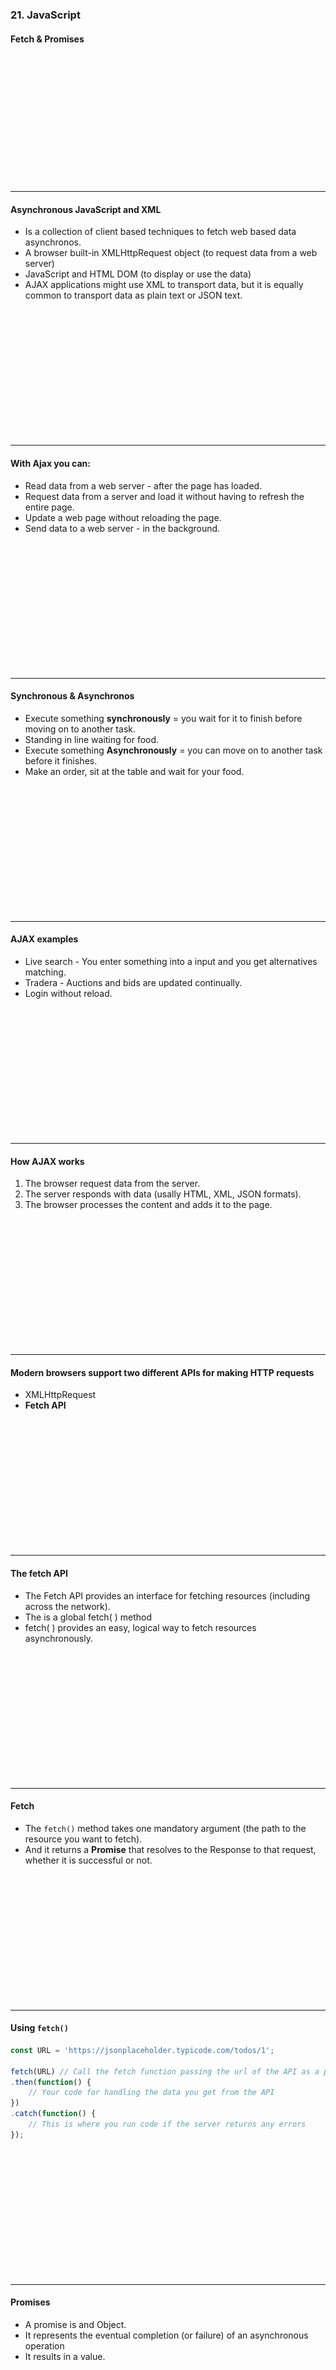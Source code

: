 ### 21. JavaScript
#### Fetch & Promises

&nbsp;

&nbsp;

&nbsp;

&nbsp;

&nbsp;

&nbsp;

&nbsp;

---

#### Asynchronous JavaScript and XML

* Is a collection of client based techniques to fetch web based data asynchronos.
* A browser built-in XMLHttpRequest object (to request data from a web server)
* JavaScript and HTML DOM (to display or use the data)
* AJAX applications might use XML to transport data, but it is equally common to transport data as plain text or JSON text.
  
&nbsp;

&nbsp;

&nbsp;

&nbsp;

&nbsp;

&nbsp;

&nbsp;

---
  
  
#### With Ajax you can:

* Read data from a web server - after the page has loaded.
* Request data from a server and load it without having to refresh the entire page.
* Update a web page without reloading the page.
* Send data to a web server - in the background.
  
&nbsp;

&nbsp;

&nbsp;

&nbsp;

&nbsp;

&nbsp;

&nbsp;

---
  
  
#### Synchronous & Asynchronos

* Execute something **synchronously** = you wait for it to finish before moving on to another task.
* Standing in line waiting for food.
* Execute something **Asynchronously** = you can move on to another task before it finishes.
* Make an order, sit at the table and wait for your food.
  
&nbsp;

&nbsp;

&nbsp;

&nbsp;

&nbsp;

&nbsp;

&nbsp;

---
  
  
#### AJAX examples

* Live search - You enter something into a input and you get alternatives matching.
* Tradera - Auctions and bids are updated continually.
* Login without reload.
  
&nbsp;

&nbsp;

&nbsp;

&nbsp;

&nbsp;

&nbsp;

&nbsp;

---
  
  
#### How AJAX works

1. The browser request data from the server.
1. The server responds with data (usally HTML, XML, JSON formats).
1. The browser processes the content and adds it to the page.
  
&nbsp;

&nbsp;

&nbsp;

&nbsp;

&nbsp;

&nbsp;

&nbsp;

---
  
  
#### Modern browsers support two different APIs for making HTTP requests

* XMLHttpRequest
* **Fetch API**
  
&nbsp;

&nbsp;

&nbsp;

&nbsp;

&nbsp;

&nbsp;

&nbsp;

---
  
#### The fetch API

* The Fetch API provides an interface for fetching resources (including across the network).
* The is a global fetch( ) method 
* fetch( ) provides an easy, logical way to fetch resources asynchronously.
  
&nbsp;

&nbsp;

&nbsp;

&nbsp;

&nbsp;

&nbsp;

&nbsp;

---
  
#### Fetch

* The ```fetch()``` method takes one mandatory argument (the path to the resource you want to fetch). 
* And it returns a **Promise** that resolves to the Response to that request, whether it is successful or not.
	
&nbsp;

&nbsp;

&nbsp;

&nbsp;

&nbsp;

&nbsp;

&nbsp;

---

#### Using ```fetch()```
	
```JavaScript
const URL = 'https://jsonplaceholder.typicode.com/todos/1';

fetch(URL) // Call the fetch function passing the url of the API as a parameter
.then(function() {
	// Your code for handling the data you get from the API
})
.catch(function() {
	// This is where you run code if the server returns any errors
});
```
	
&nbsp;

&nbsp;

&nbsp;

&nbsp;

&nbsp;

&nbsp;

&nbsp;

---
  
#### Promises
	
* A promise is and Object.
* It represents the eventual completion (or failure) of an asynchronous operation
* It results in a value.
	
&nbsp;

&nbsp;

&nbsp;

&nbsp;

&nbsp;

&nbsp;

&nbsp;

---
	
#### Promise states
	
* A Promise is in one of these states:
  * pending: initial state, neither fulfilled nor rejected.
  * fulfilled: meaning that the operation completed successfully.
  * rejected: meaning that the operation failed.
	
&nbsp;

&nbsp;

&nbsp;

&nbsp;

&nbsp;

&nbsp;

&nbsp;

---
	
#### Promise
<img style="width: 800px;" src="/media/javascript-images/javascript-21/promise.png" alt="promise">
	
&nbsp;

&nbsp;

&nbsp;

&nbsp;

&nbsp;

&nbsp;

&nbsp;

---

#### Promises
	
* ```.then()``` runs if ```resolved```

```JavaScript
var promise1 = new Promise(function(resolve, reject) {
	setTimeout(function() {
		resolve('success');
	}, 300);
});

promise1.then(function(value) {
	console.log(value); // expected output: "success"
});
```
	
&nbsp;

&nbsp;

&nbsp;

&nbsp;

&nbsp;

&nbsp;

&nbsp;

---				

#### Promises
	
* ```.catch()``` runs if ```rejected```

```JavaScript
var promise1 = new Promise(function(resolve, reject) {
	setTimeout(function() {
		reject('rejected');
	}, 300);
});

promise1.catch(function(error) {
	console.log(error); // expected output: "rejected"
});
```
	
&nbsp;

&nbsp;

&nbsp;

&nbsp;

&nbsp;

&nbsp;

&nbsp;

---			
	
#### Promise
<img style="width: 800px;" src="/media/javascript-images/javascript-21/promise.png" alt="promise">
	
&nbsp;

&nbsp;

&nbsp;

&nbsp;

&nbsp;

&nbsp;

&nbsp;

---

#### Async/Await
	
* async & await are special syntax which makes it more comfortable to work with promises.

&nbsp;

&nbsp;

&nbsp;

&nbsp;

&nbsp;

&nbsp;

&nbsp;

---

#### ```async```
	
* Adding the ```async``` keyword before a function results in it always returning a promise.

```JavaScript
async function f() {
	return 1;
}

console.log(f()); // A fulfilled promise
```

&nbsp;

&nbsp;

&nbsp;

&nbsp;

&nbsp;

&nbsp;

&nbsp;

---

#### ```async```

* Adding the ```async``` keyword before a function results in it always returning a promise.

```JavaScript
async function f() {
	return 1;
}

f().then(function(value){
	console.log(value); // 1
}); 
```

&nbsp;

&nbsp;

&nbsp;

&nbsp;

&nbsp;

&nbsp;

&nbsp;

---

#### ```async```
* The code beneath is the same as the previous slide.

```JavaScript
async function f() {
	return Promise.resolve(1);
}

f().then(function(value){
	console.log(value); // 1
}); 
```

&nbsp;

&nbsp;

&nbsp;

&nbsp;

&nbsp;

&nbsp;

&nbsp;

---

#### ```await```

* await makes JavaScript wait until that promise settles and returns its result.

```JavaScript
async function f() {

	let promise = new Promise((resolve, reject) => {
		setTimeout(() => resolve("done!"), 1000)
	});

	// Execution “pauses” at the line beneath and resumes when the promise settles, 
	// with result becoming its result.
	let result = await promise; 

	alert(result); // "done!"
}

f();
```

&nbsp;

&nbsp;

&nbsp;

&nbsp;

&nbsp;

&nbsp;

&nbsp;

---
					
#### ```await``` has to be in an async function, otherwise there would be a syntax error!
	
&nbsp;

&nbsp;

&nbsp;

&nbsp;

&nbsp;

&nbsp;

&nbsp;

---
	
### <a href="https://github.com/SofthouseVxo/Education" target="_blank">Github examples!</a>